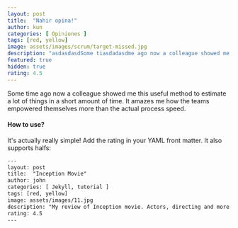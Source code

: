 ```yaml
---
layout: post
title:  "Nahir opina!"
author: kun
categories: [ Opiniones ]
tags: [red, yellow]
image: assets/images/scrum/target-missed.jpg
description: "asdasdasdSome tiasdadasdme ago now a colleague showed me this useful method to estimate a lot of things in a short amount of time."
featured: true
hidden: true
rating: 4.5
---
```


Some time ago now a colleague showed me this useful method to estimate a lot of things in a short amount of time. It amazes me how the teams empowered themselves more than the actual process speed.

#### How to use?

It's actually really simple! Add the rating in your YAML front matter. It also supports halfs:

```html
---
layout: post
title:  "Inception Movie"
author: john
categories: [ Jekyll, tutorial ]
tags: [red, yellow]
image: assets/images/11.jpg
description: "My review of Inception movie. Actors, directing and more."
rating: 4.5
---
```
